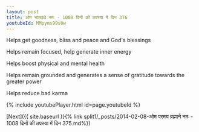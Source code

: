 ```yaml
---
layout: post
title: ओम भालवथे नमः - 1008 दिनों की तपस्या में दिन 376
youtubeId: MMpyms99s0w
---
```

 
 
Helps get goodness, bliss and peace and God's blessings
 
Helps remain focused, help generate inner energy 
 
Helps boost physical and mental health 
 
Helps remain grounded and generates a sense of gratitude towards the greater power 
 
Helps reduce bad karma
 
 
 
 


{% include youtubePlayer.html id=page.youtubeId %}
 
[Next]({{ site.baseurl }}{% link  split1/_posts/2014-02-08-ओम परमय ब्रह्माने नमः - 1008 दिनों की तपस्या में दिन 375.md%})
 
